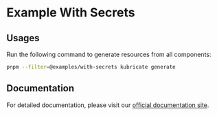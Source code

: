 # Example With Secrets

## Usages

Run the following command to generate resources from all components:

```bash
pnpm --filter=@examples/with-secrets kubricate generate
```

## Documentation

For detailed documentation, please visit our [official documentation site](https://kubricate.thaitype.dev).
